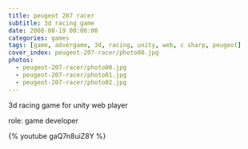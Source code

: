 ```yaml
---
title: peugeot 207 racer
subtitle: 3d racing game
date: 2008-08-19 00:00:00
categories: games
tags: [game, advergame, 3d, racing, unity, web, c sharp, peugeot]
cover_index: peugeot-207-racer/photo00.jpg
photos:
  - peugeot-207-racer/photo00.jpg
  - peugeot-207-racer/photo01.jpg
  - peugeot-207-racer/photo02.jpg
---
```

3d racing game for unity web player

role: game developer

{% youtube gaQ7n8uiZ8Y %}
